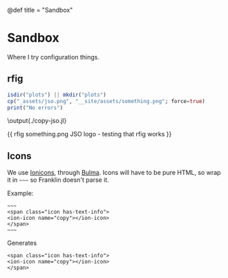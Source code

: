@def title = "Sandbox"

# Sandbox

Where I try configuration things.

## rfig

```julia:./copy-jso.jl
isdir("plots") || mkdir("plots")
cp("_assets/jso.png", "__site/assets/something.png"; force=true)
print("No errors")
```

\output{./copy-jso.jl}

{{ rfig something.png JSO logo - testing that rfig works }}

## Icons

We use [Ionicons](https://ionic.io/ionicons), through [Bulma](https://bulma.io/documentation/elements/icon/).
Icons will have to be pure HTML, so wrap it in `~~~` so Franklin doesn't parse it.

Example:
```plaintext
~~~
<span class="icon has-text-info">
<ion-icon name="copy"></ion-icon>
</span>
~~~
```
Generates

~~~
<span class="icon has-text-info">
<ion-icon name="copy"></ion-icon>
</span>
~~~